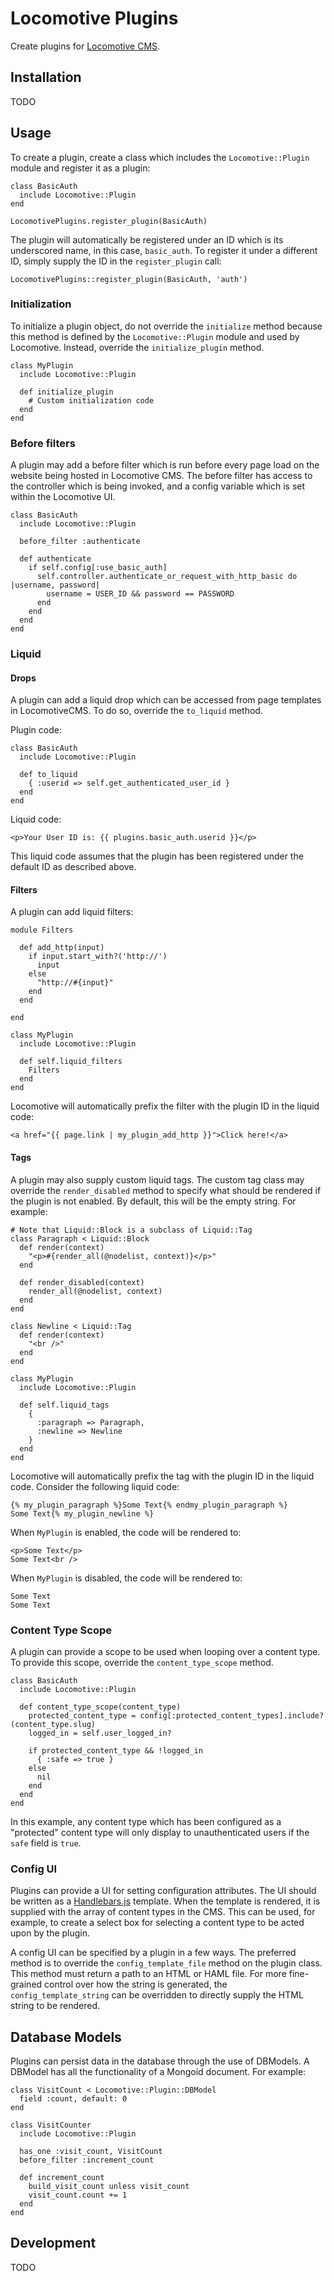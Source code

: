 
# Locomotive Plugins

Create plugins for [Locomotive CMS](http://locomotivecms.com/).


## Installation

TODO


## Usage

To create a plugin, create a class which includes the `Locomotive::Plugin`
module and register it as a plugin:

    class BasicAuth
      include Locomotive::Plugin
    end

    LocomotivePlugins.register_plugin(BasicAuth)

The plugin will automatically be registered under an ID which is its
underscored name, in this case, `basic_auth`. To register it under a
different ID, simply supply the ID in the `register_plugin` call:

    LocomotivePlugins::register_plugin(BasicAuth, 'auth')

### Initialization

To initialize a plugin object, do not override the `initialize` method because
this method is defined by the `Locomotive::Plugin` module and used by
Locomotive. Instead, override the `initialize_plugin` method.

    class MyPlugin
      include Locomotive::Plugin

      def initialize_plugin
        # Custom initialization code
      end
    end

### Before filters

A plugin may add a before filter which is run before every page load on the
website being hosted in Locomotive CMS. The before filter has access to the
controller which is being invoked, and a config variable which is set within
the Locomotive UI.

    class BasicAuth
      include Locomotive::Plugin

      before_filter :authenticate

      def authenticate
        if self.config[:use_basic_auth]
          self.controller.authenticate_or_request_with_http_basic do |username, password|
            username = USER_ID && password == PASSWORD
          end
        end
      end
    end

### Liquid

#### Drops

A plugin can add a liquid drop which can be accessed from page templates in
LocomotiveCMS. To do so, override the `to_liquid` method.

Plugin code:

    class BasicAuth
      include Locomotive::Plugin

      def to_liquid
        { :userid => self.get_authenticated_user_id }
      end
    end

Liquid code:

    <p>Your User ID is: {{ plugins.basic_auth.userid }}</p>

This liquid code assumes that the plugin has been registered under the default
ID as described above.

#### Filters

A plugin can add liquid filters:

    module Filters

      def add_http(input)
        if input.start_with?('http://')
          input
        else
          "http://#{input}"
        end
      end

    end

    class MyPlugin
      include Locomotive::Plugin

      def self.liquid_filters
        Filters
      end
    end

Locomotive will automatically prefix the filter with the plugin ID in the
liquid code:

    <a href="{{ page.link | my_plugin_add_http }}">Click here!</a>

#### Tags

A plugin may also supply custom liquid tags. The custom tag class may override
the `render_disabled` method to specify what should be rendered if the plugin
is not enabled. By default, this will be the empty string. For example:

    # Note that Liquid::Block is a subclass of Liquid::Tag
    class Paragraph < Liquid::Block
      def render(context)
        "<p>#{render_all(@nodelist, context)}</p>"
      end

      def render_disabled(context)
        render_all(@nodelist, context)
      end
    end

    class Newline < Liquid::Tag
      def render(context)
        "<br />"
      end
    end

    class MyPlugin
      include Locomotive::Plugin

      def self.liquid_tags
        {
          :paragraph => Paragraph,
          :newline => Newline
        }
      end
    end

Locomotive will automatically prefix the tag with the plugin ID in the liquid
code. Consider the following liquid code:

    {% my_plugin_paragraph %}Some Text{% endmy_plugin_paragraph %}
    Some Text{% my_plugin_newline %}

When `MyPlugin` is enabled, the code will be rendered to:

    <p>Some Text</p>
    Some Text<br />

When `MyPlugin` is disabled, the code will be rendered to:

    Some Text
    Some Text

### Content Type Scope

A plugin can provide a scope to be used when looping over a content type. To provide this scope, override the `content_type_scope` method.

    class BasicAuth
      include Locomotive::Plugin

      def content_type_scope(content_type)
        protected_content_type = config[:protected_content_types].include?(content_type.slug)
        logged_in = self.user_logged_in?

        if protected_content_type && !logged_in
          { :safe => true }
        else
          nil
        end
      end
    end

In this example, any content type which has been configured as a "protected"
content type will only display to unauthenticated users if the `safe` field is
`true`.

### Config UI

Plugins can provide a UI for setting configuration attributes. The UI should be
written as a [Handlebars.js](http://handlebarsjs.com/) template. When the
template is rendered, it is supplied with the array of content types in the
CMS. This can be used, for example, to create a select box for selecting a
content type to be acted upon by the plugin.

A config UI can be specified by a plugin in a few ways. The preferred method is
to override the  `config_template_file` method on the plugin class. This method
must return a path to an HTML or HAML file. For more fine-grained control over
how the string is generated, the `config_template_string` can be overridden to
directly supply the HTML string to be rendered.

## Database Models

Plugins can persist data in the database through the use of DBModels. A DBModel
has all the functionality of a Mongoid document. For example:

    class VisitCount < Locomotive::Plugin::DBModel
      field :count, default: 0
    end

    class VisitCounter
      include Locomotive::Plugin

      has_one :visit_count, VisitCount
      before_filter :increment_count

      def increment_count
        build_visit_count unless visit_count
        visit_count.count += 1
      end
    end

## Development

TODO
